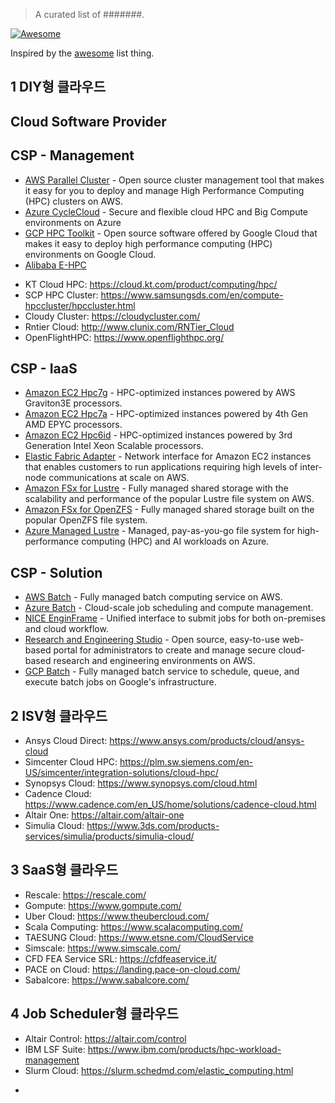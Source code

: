 > A curated list of #######.

[![Awesome](https://awesome.re/badge.svg)](https://awesome.re)

Inspired by the [awesome](https://github.com/sindresorhus/awesome) list thing.


## 1 DIY형 클라우드

## Cloud Software Provider 

## CSP - Management

- [AWS Parallel Cluster](https://aws.amazon.com/hpc/parallelcluster/) - Open source cluster management tool that makes it easy for you to deploy and manage High Performance Computing (HPC) clusters on AWS.
- [Azure CycleCloud](https://learn.microsoft.com/en-us/azure/cyclecloud/) - Secure and flexible cloud HPC and Big Compute environments on Azure
- [GCP HPC Toolkit](https://cloud.google.com/hpc-toolkit) - Open source software offered by Google Cloud that makes it easy to deploy high performance computing (HPC) environments on Google Cloud.
- [Alibaba E-HPC](https://www.alibabacloud.com/product/ehpc)  
* KT Cloud HPC: <https://cloud.kt.com/product/computing/hpc/>
* SCP HPC Cluster: <https://www.samsungsds.com/en/compute-hpccluster/hpccluster.html>
* Cloudy Cluster: <https://cloudycluster.com/>
* Rntier Cloud: <http://www.clunix.com/RNTier_Cloud>
* OpenFlightHPC: <https://www.openflighthpc.org/>


## CSP - IaaS

- [Amazon EC2 Hpc7g](https://aws.amazon.com/ec2/instance-types/hpc7g/) - HPC-optimized instances powered by AWS Graviton3E processors.
- [Amazon EC2 Hpc7a](https://aws.amazon.com/ec2/instance-types/hpc7a/) - HPC-optimized instances powered by 4th Gen AMD EPYC processors.
- [Amazon EC2 Hpc6id](https://aws.amazon.com/ec2/instance-types/hpc6i/) - HPC-optimized instances powered by 3rd Generation Intel Xeon Scalable processors.
- [Elastic Fabric Adapter](https://aws.amazon.com/hpc/efa/) - Network interface for Amazon EC2 instances that enables customers to run applications requiring high levels of inter-node communications at scale on AWS.
- [Amazon FSx for Lustre](https://aws.amazon.com/fsx/lustre/) - Fully managed shared storage with the scalability and performance of the popular Lustre file system on AWS.
- [Amazon FSx for OpenZFS](https://aws.amazon.com/fsx/openzfs/) - Fully managed shared storage built on the popular OpenZFS file system.
- [Azure Managed Lustre](https://azure.microsoft.com/en-us/products/managed-lustre#features) - Managed, pay-as-you-go file system for high-performance computing (HPC) and AI workloads on Azure.

## CSP - Solution

- [AWS Batch](https://aws.amazon.com/batch/) - Fully managed batch computing service on AWS.
- [Azure Batch](https://azure.microsoft.com/en-us/products/batch/) - Cloud-scale job scheduling and compute management.
- [NICE EnginFrame](https://aws.amazon.com/hpc/enginframe/) - Unified interface to submit jobs for both on-premises and cloud workflow.
- [Research and Engineering Studio](https://aws.amazon.com/hpc/res/) - Open source, easy-to-use web-based portal for administrators to create and manage secure cloud-based research and engineering environments on AWS.
- [GCP Batch](https://cloud.google.com/batch/) - Fully managed batch service to schedule, queue, and execute batch jobs on Google's infrastructure.


## 2 ISV형 클라우드


* Ansys Cloud Direct: <https://www.ansys.com/products/cloud/ansys-cloud>
* Simcenter Cloud HPC: <https://plm.sw.siemens.com/en-US/simcenter/integration-solutions/cloud-hpc/>
* Synopsys Cloud: <https://www.synopsys.com/cloud.html>
* Cadence Cloud: <https://www.cadence.com/en_US/home/solutions/cadence-cloud.html>
* Altair One: <https://altair.com/altair-one>
* Simulia Cloud: <https://www.3ds.com/products-services/simulia/products/simulia-cloud/>

## 3 SaaS형 클라우드


* Rescale: <https://rescale.com/>
* Gompute: <https://www.gompute.com/>
* Uber Cloud: <https://www.theubercloud.com/>
* Scala Computing: <https://www.scalacomputing.com/>
* TAESUNG Cloud: <https://www.etsne.com/CloudService>
* Simscale: <https://www.simscale.com/>
* CFD FEA Service SRL: <https://cfdfeaservice.it/>
* PACE on Cloud: <https://landing.pace-on-cloud.com/>
* Sabalcore: <https://www.sabalcore.com/>

## 4 Job Scheduler형 클라우드


* Altair Control: <https://altair.com/control>
* IBM LSF Suite: <https://www.ibm.com/products/hpc-workload-management>
* Slurm Cloud: <https://slurm.schedmd.com/elastic_computing.html>
- [MS HPC Pack]:(https://learn.microsoft.com/en-us/powershell/high-performance-computing/overview?view=hpc19-ps) 
